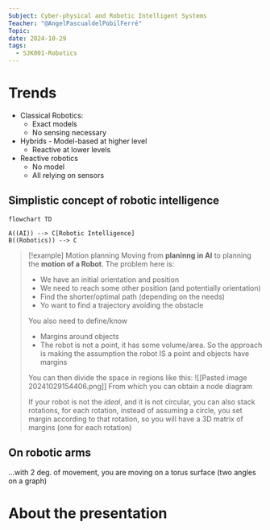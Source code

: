 ```yaml
---
Subject: Cyber-physical and Robotic Intelligent Systems
Teacher: "@AngelPascualdelPobilFerré"
Topic: 
date: 2024-10-29
tags:
  - SJK001-Robotics
---
```

# Trends
- Classical Robotics:
	- Exact models
	- No sensing necessary
- Hybrids
		- Model-based at higher level
	- Reactive at lower levels
- Reactive robotics
	- No model
	- All relying on sensors

## Simplistic concept of robotic intelligence
```mermaid
flowchart TD

A((AI)) --> C[Robotic Intelligence]
B((Robotics)) --> C
```

>[!example] Motion planning
>Moving from **planinng in AI** to planning the **motion of a Robot**.
>The problem here is:
>- We have an initial orientation and position
>- We need to reach some other position (and potentially orientation)
>- Find the shorter/optimal path (depending on the needs)
>- Yo want to find a trajectory avoiding the obstacle
>
>You also need to define/know
>- Margins around objects
>- The robot is not a point, it has some volume/area. So the approach is making the assumption the robot IS a point and objects have margins
>
>You can then divide the space in regions like this:
>![[Pasted image 20241029154406.png]]
>From which you can obtain a node diagram
>
>If your robot is not the *ideal*, and it is not circular, you can also stack rotations, for each rotation, instead of assuming a circle, you set margin according to that rotation, so you will have a 3D matrix of margins (one for each rotation)
>

## On robotic arms

...with 2 deg. of movement, you are moving on a torus surface (two angles on a graph)


# About the presentation

